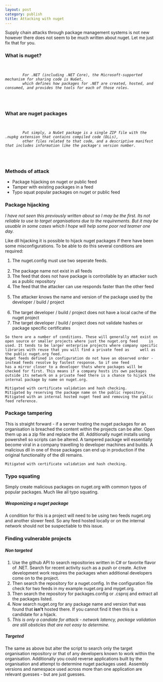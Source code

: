 ```yaml
---
layout: post
category: publish
title: Attacking with nuget
---
```


<p>
Supply chain attacks through package management systems is not new however there does not seem to be much written about nuget. 
Let me just fix that for you.
</p>

<h3>What is nuget?</h3>
<p>
<pre>
    <code>
        <i>
        For .NET (including .NET Core), the Microsoft-supported mechanism for sharing code is NuGet, 
        which defines how packages for .NET are created, hosted, and consumed, and provides the tools for each of those roles.
        </i>
    </code>
  </pre>
</p>

<h3>What are nuget packages</h3>
<p>
  <pre>
    <code>
        <i>
        Put simply, a NuGet package is a single ZIP file with the .nupkg extension that contains compiled code (DLLs), 
        other files related to that code, and a descriptive manifest that includes information like the package's version number.
        </i>
    </code>
  </pre>
</p>

<h3>Methods of attack</h3>
<p>    
    <ul>
        <li>Package hijacking on nuget or public feed</li>          
        <li>Tamper with existing packages in a feed</li>
        <li>Typo squat popular packages on nuget or public feed</li>
    </ul>
</p>
  
<h3>Package hijacking</h3>
<p>
<i>
    I have not seen this previously written about so I may be the first. Its not reliable to use to target organisations due to the         requirements. But it may be usuable in some cases which I hope will help some poor red teamer one day.
    </i>

Like dll hijacking it is possible to hijack nuget packages if there have been some misconfigurations.
To be able to do this several conditions are required:
    <ol>
        <li>The nuget.config must use two seperate feeds.</li>          
        <li>The package name not exist in all feeds</li>
        <li>The feed that does not have package is controllable by an attacker such as a public repository</li>
        <li>The feed that the attacker can use responds faster than the other feed</li>   
        <li>The attacker knows the name and version of the package used by the developer / build / project</li>  
        <li>The target developer / build / project does not have a local cache of the nuget project</li> 
        <li>The target developer / build / project does not validate hashes or package specific certificates</li> 
    </ol>   

    So there are a number of conditions. These will generally not exist on open source or smaller projects where just the nuget.org feed     is used. It tends to be larger enterprise projects where company specific libraries with reuse that you will find a private feed as     well as the public nuget.org feed.
    Nuget feeds defined in configuration do not have an observed order - instead feeds resolve by fastest response. So if one feed
    has a mirror closer to a developer thats where packages will be checked for first. This means if a company hosts its own packages
    outside its network on a private feed there is a chance to hijack the internal package by name on nuget.org.
    
    Mitigated with certificate validation and hash checking.
    Mitigated by reserving the package name on the public repository.
    Mitigated with an internal hosted nuget feed and removing the public feed reference.
</p>

<h3>Package tampering</h3>
<p>
    This is straight forward - if a server hosting the nuget packages for an organisation is breached the content within the projects
    can be alter. Open them up as a zip file and replace the dll. Additionally nuget installs using powershell so scripts can be
    altered. A tampered package will essentially become viral in a company travelling to developer machines and builds. 
    A malicious dll in one of those packages can end up in production if the original functionality of the dll remains.
    
    Mitigated with certificate validation and hash checking.
</p>

<h3>Typo squating</h3>
<p>  
    Simply create malicious packages on nuget.org with common typos of popular packages. Much like all typo squating.
</p>


<h5>Weaponizing a nuget package</h5>
<p>
A condition for this is a project will need to be using two feeds nuget.org and another slower feed. So any feed hosted locally or on the internal network should not be suspectiable to this issue.

</p>


<h3>Finding vulnerable projects</h3>
<h5>Non targeted</h5>
<p>
    <ol>
        <li>
            Use the github API to search repositories written in C# or favorite flavor of .NET. Search for recent activity such as a               push or create. Active development work requires the packages when additional developers come on to the project.
            </li>
        <li>
            Then search the repository for a nuget.config. In the configuration file check for two feeds in my example nuget.org               and myget.org.
        </li>
        <li>
            Then search the repository for packages.config or .csproj and extract all the packages listed. 
        </li>
        <li>
            Now search nuget.org for any package name and version that was found that <b>isn't</b> hosted there.
            If you cannot find it then this is a candidate for a hijack. 
        </li>
        <li>
            <i>
                This is only a candiate for attack - network latency, package validation are still obsticles that are not easy to                       determine.
            </i>
        </li>
    </ol>
</p>
<h5>Targeted</h5>
<p>
    The same as above but alter the script to search only the target organisation repository or that of any developers known to work         within the organisation. Additionally you could reverse applications built by the organisation and attempt to determine nuget           packages used. Assembly versions and namespace used across more than one application are relevant guesses - but are just guesses.
</p>
